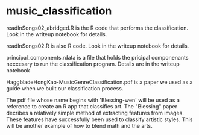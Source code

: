 # music_classification

readInSongs02_abridged.R is the R code that performs the classification. Look in the writeup notebook for details.

readInSongs02.R is also R code. Look in the writeup notebook for details.

principal_components.rdata is a file that holds the pricipal componenants neccesary to run the classification program. Details are in the writeup notebook

HaggbladeHongKao-MusicGenreClassification.pdf is a paper we used as a guide when we built our classification process. 

The pdf file whose name begins with 'Blessing-wen' will be used as a reference to create an R app that classifies art. The "Blessing"
paper decribes a relatively simple method of extracting features from images. These features have successfully been used to classify
artistic styles. This will be another example of how to blend math and the arts. 
